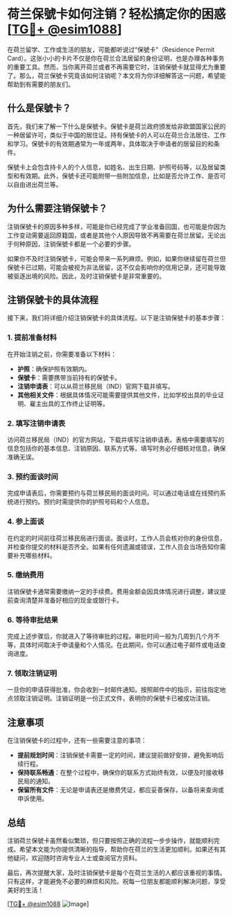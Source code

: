 # 荷兰保號卡如何注销？轻松搞定你的困惑[[TG💪+ @esim1088](https://t.me/s/esim1088)]

在荷兰留学、工作或生活的朋友，可能都听说过“保號卡”（Residence Permit Card）。这张小小的卡片不仅是你在荷兰合法居留的身份证明，也是办理各种事务的重要工具。然而，当你离开荷兰或者不再需要它时，注销保號卡就显得尤为重要了。那么，荷兰保號卡究竟该如何注销呢？本文将为你详细解答这一问题，希望能帮助到有需要的朋友们。

## 什么是保號卡？

首先，我们来了解一下什么是保號卡。保號卡是荷兰政府颁发给非欧盟国家公民的一种居留许可，类似于中国的居住证。持有保號卡的人可以在荷兰合法居住、工作和学习。保號卡的有效期通常为一年或两年，具体取决于申请者的居留目的和条件。

保號卡上会包含持卡人的个人信息，如姓名、出生日期、护照号码等，以及居留类型和有效期。此外，保號卡还可能附带一些附加信息，比如是否允许工作、是否可以自由进出荷兰等。

## 为什么需要注销保號卡？

注销保號卡的原因多种多样，可能是你已经完成了学业准备回国，也可能是你因为工作变动需要返回原籍国，或者是其他个人原因导致不再需要在荷兰居留。无论出于何种原因，注销保號卡都是一个必要的步骤。

如果你不及时注销保號卡，可能会带来一系列麻烦。例如，如果你继续留在荷兰但保號卡已过期，可能会被视为非法居留，这不仅会影响你的信用记录，还可能导致被驱逐出境的风险。因此，及时注销保號卡是非常重要的。

## 注销保號卡的具体流程

接下来，我们将详细介绍注销保號卡的具体流程。以下是注销保號卡的基本步骤：

### 1. 提前准备材料

在开始注销之前，你需要准备以下材料：

- **护照**：确保护照有效期内。
- **保號卡**：需要携带当前持有的保號卡。
- **注销申请表**：可以从荷兰移民局（IND）官网下载并填写。
- **其他相关文件**：根据具体情况可能需要提供其他文件，比如学校出具的毕业证明、雇主出具的工作终止证明等。

### 2. 填写注销申请表

访问荷兰移民局（IND）的官方网站，下载并填写注销申请表。表格中需要填写的信息包括你的基本信息、注销原因、联系方式等。填写时务必仔细核对信息，确保准确无误。

### 3. 预约面谈时间

完成申请表后，你需要预约与荷兰移民局的面谈时间。可以通过电话或在线预约系统进行预约。预约时需提供你的护照号码和个人信息。

### 4. 参上面谈

在约定的时间前往荷兰移民局进行面谈。面谈时，工作人员会核对你的身份信息，并检查你提交的材料是否齐全。如果有任何遗漏或错误，工作人员会当场告知你需要补充哪些材料。

### 5. 缴纳费用

注销保號卡通常需要缴纳一定的手续费。费用金额会因具体情况进行调整，建议提前查询清楚并准备好相应的现金或银行卡。

### 6. 等待审批结果

完成上述步骤后，你就进入了等待审批的过程。审批时间一般为几周到几个月不等，具体时间取决于申请量和个人情况。在此期间，你可以通过电子邮件或电话查询进度。

### 7. 领取注销证明

一旦你的申请获得批准，你会收到一封邮件通知。按照邮件中的指示，前往指定地点领取注销证明。注销证明是一份正式文件，表明你的保號卡已被成功注销。

## 注意事项

在注销保號卡的过程中，还有一些需要注意的事项：

- **提前规划时间**：注销保號卡需要一定的时间，建议提前做好安排，避免影响后续行程。
- **保持联系畅通**：在整个过程中，确保你的联系方式始终有效，以便及时接收移民局的通知。
- **保留所有文件**：无论是申请表还是缴费凭证，都应妥善保存，以备将来查询或申诉使用。

## 总结

注销荷兰保號卡虽然看似繁琐，但只要按照正确的流程一步步操作，就能顺利完成。希望本文能为你提供清晰的指导，帮助你在荷兰的生活更加顺利。如果还有其他疑问，欢迎随时咨询专业人士或查阅官方资料。

最后，再次提醒大家，及时注销保號卡是每个在荷兰生活的人都应该重视的事情。只有这样，才能避免不必要的麻烦和风险。祝每一位朋友都能顺利解决问题，享受美好的生活！

[[TG💪+ @esim1088](https://t.me/s/esim1088) ![Image](https://i.postimg.cc/4NQfJmqS/Snipaste-2025-05-13-00-14-12.png)]